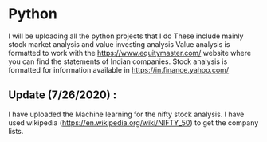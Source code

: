 # Python
I will be uploading all the python projects that I do
These include mainly stock market analysis and value investing analysis
Value analysis is formatted to work with the https://www.equitymaster.com/ website where you can find the statements of Indian companies.
Stock analysis is formatted for information available in https://in.finance.yahoo.com/

## Update (7/26/2020) :
I have uploaded the Machine learning for the nifty stock analysis. I have used wikipedia (https://en.wikipedia.org/wiki/NIFTY_50) to get the company lists. 
